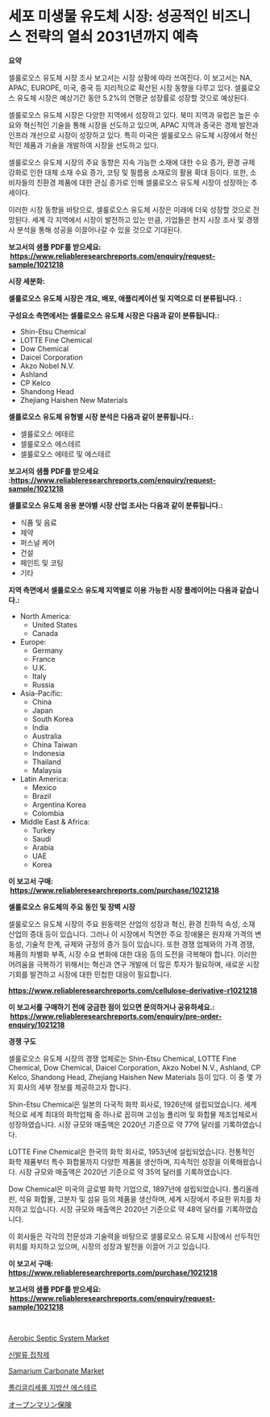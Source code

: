 <p><h1>세포 미생물 유도체 시장: 성공적인 비즈니스 전략의 열쇠 2031년까지 예측</h1></p><p><strong>요약</strong></p>
<p><p>셀룰로오스 유도체 시장 조사 보고서는 시장 상황에 따라 쓰여진다. 이 보고서는 NA, APAC, EUROPE, 미국, 중국 등 지리적으로 확산된 시장 동향을 다루고 있다. 셀룰로오스 유도체 시장은 예상기간 동안 5.2%의 연평균 성장률로 성장할 것으로 예상된다.</p><p>셀룰로오스 유도체 시장은 다양한 지역에서 성장하고 있다. 북미 지역과 유럽은 높은 수요와 혁신적인 기술을 통해 시장을 선도하고 있으며, APAC 지역과 중국은 경제 발전과 인프라 개선으로 시장이 성장하고 있다. 특히 미국은 셀룰로오스 유도체 시장에서 혁신적인 제품과 기술을 개발하여 시장을 선도하고 있다.</p><p>셀룰로오스 유도체 시장의 주요 동향은 지속 가능한 소재에 대한 수요 증가, 환경 규제 강화로 인한 대체 소재 수요 증가, 코팅 및 필름용 소재로의 활용 확대 등이다. 또한, 소비자들의 친환경 제품에 대한 관심 증가로 인해 셀룰로오스 유도체 시장이 성장하는 추세이다.</p><p>이러한 시장 동향을 바탕으로, 셀룰로오스 유도체 시장은 미래에 더욱 성장할 것으로 전망된다. 세계 각 지역에서 시장이 발전하고 있는 만큼, 기업들은 현지 시장 조사 및 경쟁사 분석을 통해 성공을 이끌어나갈 수 있을 것으로 기대된다.</p></p>
<p><strong>보고서의 샘플 PDF를 받으세요: &nbsp;<a href="https://www.reliableresearchreports.com/enquiry/request-sample/1021218">https://www.reliableresearchreports.com/enquiry/request-sample/1021218</a></strong></p>
<p><strong>시장 세분화:</strong></p>
<p><strong> 셀룰로오스 유도체 시장은 개요, 배포, 애플리케이션 및 지역으로 더 분류됩니다. :</strong></p>
<p><strong>구성요소 측면에서는 셀룰로오스 유도체 시장은 다음과 같이 분류됩니다.:</strong></p>
<p><ul><li>Shin-Etsu Chemical</li><li>LOTTE Fine Chemical</li><li>Dow Chemical</li><li>Daicel Corporation</li><li>Akzo Nobel N.V.</li><li>Ashland</li><li>CP Kelco</li><li>Shandong Head</li><li>Zhejiang Haishen New Materials</li></ul></p>
<p><strong> 셀룰로오스 유도체 유형별 시장 분석은 다음과 같이 분류됩니다.:</strong></p>
<p><ul><li>셀룰로오스 에테르</li><li>셀룰로오스 에스테르</li><li>셀룰로오스 에테르 및 에스테르</li></ul></p>
<p><strong>보고서의 샘플 PDF를 받으세요 :<a href="https://www.reliableresearchreports.com/enquiry/request-sample/1021218">https://www.reliableresearchreports.com/enquiry/request-sample/1021218</a></strong></p>
<p><strong> 셀룰로오스 유도체 응용 분야별 시장 산업 조사는 다음과 같이 분류됩니다.:</strong></p>
<p><ul><li>식품 및 음료</li><li>제약</li><li>퍼스널 케어</li><li>건설</li><li>페인트 및 코팅</li><li>기타</li></ul></p>
<p><strong>지역 측면에서 셀룰로오스 유도체 지역별로 이용 가능한 시장 플레이어는 다음과 같습니다.:</strong></p>
<p><ul>
    <li>
        North America:
        <ul>
            <li>United States</li>
            <li>Canada</li>
        </ul>
    </li>
    <li>
        Europe:
        <ul>
            <li>Germany</li>
            <li>France</li>
            <li>U.K.</li>
            <li>Italy</li>
            <li>Russia</li>
        </ul>
    </li>
    <li>
        Asia-Pacific:
        <ul>
            <li>China</li>
            <li>Japan</li>
            <li>South Korea</li>
            <li>India</li>
            <li>Australia</li>
            <li>China Taiwan</li>
            <li>Indonesia</li>
            <li>Thailand</li>
            <li>Malaysia</li>
        </ul>
    </li>
    <li>
        Latin America:
        <ul>
            <li>Mexico</li>
            <li>Brazil</li>
            <li>Argentina Korea</li>
            <li>Colombia</li>
        </ul>
    </li>
    <li>
        Middle East & Africa:
        <ul>
            <li>Turkey</li>
            <li>Saudi</li>
            <li>Arabia</li>
            <li>UAE</li>
            <li>Korea</li>
        </ul>
    </li>
    </ul></p>
<p><strong>이 보고서 구매: &nbsp;<a href="https://www.reliableresearchreports.com/purchase/1021218">https://www.reliableresearchreports.com/purchase/1021218</a></strong></p>
<p><strong>셀룰로오스 유도체의 주요 동인 및 장벽 시장</strong></p>
<p><p>셀룰로오스 유도체 시장의 주요 원동력은 산업의 성장과 혁신, 환경 친화적 속성, 소재 산업의 증대 등이 있습니다. 그러나 이 시장에서 직면한 주요 장애물은 원자재 가격의 변동성, 기술적 한계, 규제와 규정의 증가 등이 있습니다. 또한 경쟁 업체와의 가격 경쟁, 제품의 차별화 부족, 시장 수요 변화에 대한 대응 등의 도전을 극복해야 합니다. 이러한 어려움을 극복하기 위해서는 혁신과 연구 개발에 더 많은 투자가 필요하며, 새로운 시장 기회를 발견하고 시장에 대한 민첩한 대응이 필요합니다.</p></p>
<p><strong><a href="https://www.reliableresearchreports.com/cellulose-derivative-r1021218">https://www.reliableresearchreports.com/cellulose-derivative-r1021218</a></strong></p>
<p><strong>이 보고서를 구매하기 전에 궁금한 점이 있으면 문의하거나 공유하세요.: &nbsp;<a href="https://www.reliableresearchreports.com/enquiry/pre-order-enquiry/1021218">https://www.reliableresearchreports.com/enquiry/pre-order-enquiry/1021218</a></strong></p>
<p><strong>경쟁 구도</strong></p>
<p><p>셀룰로오스 유도체 시장의 경쟁 업체로는 Shin-Etsu Chemical, LOTTE Fine Chemical, Dow Chemical, Daicel Corporation, Akzo Nobel N.V., Ashland, CP Kelco, Shandong Head, Zhejiang Haishen New Materials 등이 있다. 이 중 몇 가지 회사의 세부 정보를 제공하고자 합니다.</p><p>Shin-Etsu Chemical은 일본의 다국적 화학 회사로, 1926년에 설립되었습니다. 세계적으로 세계 최대의 화학업체 중 하나로 꼽히며 고성능 폴리머 및 화합물 제조업체로서 성장하였습니다. 시장 규모와 매출액은 2020년 기준으로 약 77억 달러를 기록하였습니다.</p><p>LOTTE Fine Chemical은 한국의 화학 회사로, 1953년에 설립되었습니다. 전통적인 화학 제품부터 특수 화합물까지 다양한 제품을 생산하며, 지속적인 성장을 이룩해왔습니다. 시장 규모와 매출액은 2020년 기준으로 약 35억 달러를 기록하였습니다.</p><p>Dow Chemical은 미국의 글로벌 화학 기업으로, 1897년에 설립되었습니다. 폴리올레핀, 석유 화합물, 고분자 및 섬유 등의 제품을 생산하며, 세계 시장에서 주요한 위치를 차지하고 있습니다. 시장 규모와 매출액은 2020년 기준으로 약 48억 달러를 기록하였습니다.</p><p>이 회사들은 각각의 전문성과 기술력을 바탕으로 셀룰로오스 유도체 시장에서 선두적인 위치를 차지하고 있으며, 시장의 성장과 발전을 이끌어 가고 있습니다.</p></p>
<p><strong>이 보고서 구매: &nbsp; <a href="https://www.reliableresearchreports.com/purchase/1021218">https://www.reliableresearchreports.com/purchase/1021218</a></strong></p>
<p><strong>보고서의 샘플 PDF를 받으세요: &nbsp;<a href="https://www.reliableresearchreports.com/enquiry/request-sample/1021218">https://www.reliableresearchreports.com/enquiry/request-sample/1021218</a></strong><strong></strong></p>
<p>&nbsp;</p>
<p><p><a href="https://github.com/johnbach50/Market-Research-Report-List-2/blob/main/aerobic-septic-system-market.md">Aerobic Septic System Market</a></p><p><a href="https://github.com/vsap75a286l/Market-Research-Report-List-1/blob/main/746558928035.md">신발류 접착제</a></p><p><a href="https://issuu.com/reportprime-2/docs/samarium-carbonate-market-size-2030.pptx">Samarium Carbonate Market</a></p><p><a href="https://github.com/idcefvhkdut6/Market-Research-Report-List-1/blob/main/774391728034.md">폴리글리세롤 지방산 에스테르</a></p><p><a href="https://github.com/AaronVargas43/Market-Research-Report-List-1/blob/main/173764530604.md">オープンマリン保険</a></p></p>